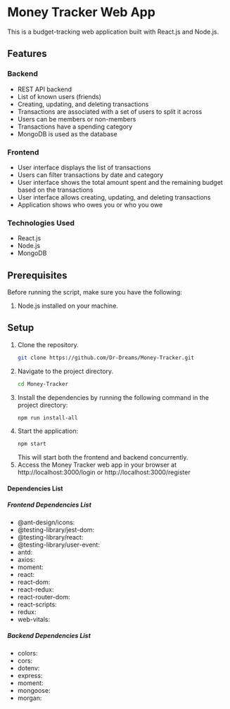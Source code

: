 # Money Tracker Web App

This is a budget-tracking web application built with React.js and Node.js.

## Features

### Backend

- REST API backend
- List of known users (friends)
- Creating, updating, and deleting transactions
- Transactions are associated with a set of users to split it across
- Users can be members or non-members
- Transactions have a spending category
- MongoDB is used as the database

### Frontend

- User interface displays the list of transactions
- Users can filter transactions by date and category
- User interface shows the total amount spent and the remaining budget based on the transactions
- User interface allows creating, updating, and deleting transactions
- Application shows who owes you or who you owe

### Technologies Used

- React.js
- Node.js
- MongoDB

## Prerequisites

Before running the script, make sure you have the following:

1. Node.js installed on your machine.

## Setup

1. Clone the repository.
   ```bash
   git clone https://github.com/Dr-Dreams/Money-Tracker.git
   ```
2. Navigate to the project directory.
   ```bash
   cd Money-Tracker
   ```
3. Install the dependencies by running the following command in the project directory:
   ```bash
   npm run install-all
   ```
4. Start the application:
   ```bash
   npm start
   ```
   This will start both the frontend and backend concurrently.
5. Access the Money Tracker web app in your browser at http://localhost:3000/login or http://localhost:3000/register

#### Dependencies List

##### Frontend Dependencies List

- @ant-design/icons:
- @testing-library/jest-dom:
- @testing-library/react:
- @testing-library/user-event:
- antd:
- axios:
- moment:
- react:
- react-dom:
- react-redux:
- react-router-dom:
- react-scripts:
- redux:
- web-vitals:

##### Backend Dependencies List

- colors:
- cors:
- dotenv:
- express:
- moment:
- mongoose:
- morgan:
